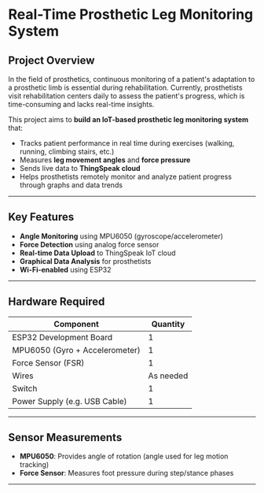 # Real-Time Prosthetic Leg Monitoring System

## Project Overview

In the field of prosthetics, continuous monitoring of a patient's adaptation to a prosthetic limb is essential during rehabilitation. Currently, prosthetists visit rehabilitation centers daily to assess the patient's progress, which is time-consuming and lacks real-time insights.

This project aims to **build an IoT-based prosthetic leg monitoring system** that:
- Tracks patient performance in real time during exercises (walking, running, climbing stairs, etc.)
- Measures **leg movement angles** and **force pressure**
- Sends live data to **ThingSpeak cloud**
- Helps prosthetists remotely monitor and analyze patient progress through graphs and data trends

---

## Key Features

- **Angle Monitoring** using MPU6050 (gyroscope/accelerometer)
- **Force Detection** using analog force sensor
- **Real-time Data Upload** to ThingSpeak IoT cloud
- **Graphical Data Analysis** for prosthetists
- **Wi-Fi-enabled** using ESP32

---

## Hardware Required

| Component            | Quantity |
|----------------------|----------|
| ESP32 Development Board | 1        |
| MPU6050 (Gyro + Accelerometer) | 1        |
| Force Sensor (FSR)   | 1        |
| Wires         | As needed |
| Switch           | 1        |
| Power Supply (e.g. USB Cable) | 1        |

---

## Sensor Measurements

- **MPU6050**: Provides angle of rotation (angle used for leg motion tracking)
- **Force Sensor**: Measures foot pressure during step/stance phases

---



